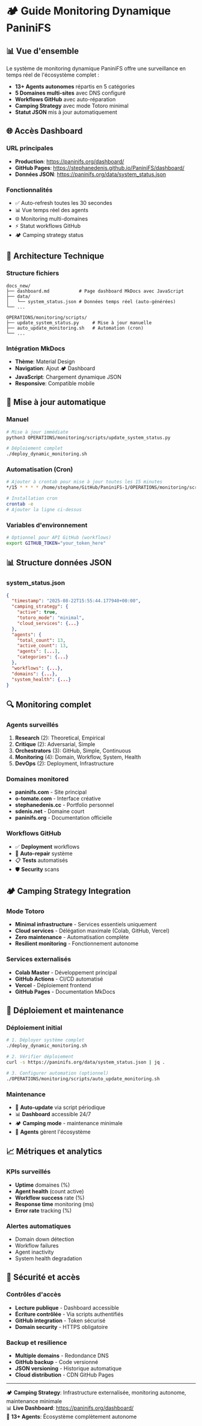 # 🏕️ Guide Monitoring Dynamique PaniniFS

## 📊 Vue d'ensemble

Le système de monitoring dynamique PaniniFS offre une surveillance en temps réel de l'écosystème complet :

- **13+ Agents autonomes** répartis en 5 catégories
- **5 Domaines multi-sites** avec DNS configuré  
- **Workflows GitHub** avec auto-réparation
- **Camping Strategy** avec mode Totoro minimal
- **Statut JSON** mis à jour automatiquement

## 🌐 Accès Dashboard

### URL principales
- **Production**: https://paninifs.org/dashboard/
- **GitHub Pages**: https://stephanedenis.github.io/PaniniFS/dashboard/
- **Données JSON**: https://paninifs.org/data/system_status.json

### Fonctionnalités
- ✅ Auto-refresh toutes les 30 secondes
- 📊 Vue temps réel des agents
- 🌐 Monitoring multi-domaines
- ⚡ Statut workflows GitHub
- 🏕️ Camping strategy status

## 🔧 Architecture Technique

### Structure fichiers
```
docs_new/
├── dashboard.md           # Page dashboard MkDocs avec JavaScript
├── data/
│   └── system_status.json # Données temps réel (auto-générées)
└── ...

OPERATIONS/monitoring/scripts/
├── update_system_status.py     # Mise à jour manuelle
├── auto_update_monitoring.sh   # Automation (cron)
└── ...
```

### Intégration MkDocs
- **Thème**: Material Design
- **Navigation**: Ajout 🏕️ Dashboard
- **JavaScript**: Chargement dynamique JSON
- **Responsive**: Compatible mobile

## 🤖 Mise à jour automatique

### Manuel
```bash
# Mise à jour immédiate
python3 OPERATIONS/monitoring/scripts/update_system_status.py

# Déploiement complet
./deploy_dynamic_monitoring.sh
```

### Automatisation (Cron)
```bash
# Ajouter à crontab pour mise à jour toutes les 15 minutes
*/15 * * * * /home/stephane/GitHub/PaniniFS-1/OPERATIONS/monitoring/scripts/auto_update_monitoring.sh

# Installation cron
crontab -e
# Ajouter la ligne ci-dessus
```

### Variables d'environnement
```bash
# Optionnel pour API GitHub (workflows)
export GITHUB_TOKEN="your_token_here"
```

## 📊 Structure données JSON

### system_status.json
```json
{
  "timestamp": "2025-08-22T15:55:44.177940+00:00",
  "camping_strategy": {
    "active": true,
    "totoro_mode": "minimal",
    "cloud_services": {...}
  },
  "agents": {
    "total_count": 13,
    "active_count": 13,
    "agents": [...],
    "categories": {...}
  },
  "workflows": {...},
  "domains": {...},
  "system_health": {...}
}
```

## 🔍 Monitoring complet

### Agents surveillés
1. **Research** (2): Theoretical, Empirical
2. **Critique** (2): Adversarial, Simple  
3. **Orchestrators** (3): GitHub, Simple, Continuous
4. **Monitoring** (4): Domain, Workflow, System, Health
5. **DevOps** (2): Deployment, Infrastructure

### Domaines monitored
- **paninifs.com** - Site principal
- **o-tomate.com** - Interface créative
- **stephanedenis.cc** - Portfolio personnel  
- **sdenis.net** - Domaine court
- **paninifs.org** - Documentation officielle

### Workflows GitHub
- ✅ **Deployment** workflows
- 🔧 **Auto-repair** système
- 📋 **Tests** automatisés
- 🛡️ **Security** scans

## 🏕️ Camping Strategy Integration

### Mode Totoro
- **Minimal infrastructure** - Services essentiels uniquement
- **Cloud services** - Délégation maximale (Colab, GitHub, Vercel)
- **Zero maintenance** - Automatisation complète
- **Resilient monitoring** - Fonctionnement autonome

### Services externalisés
- **Colab Master** - Développement principal
- **GitHub Actions** - CI/CD automatisé
- **Vercel** - Déploiement frontend  
- **GitHub Pages** - Documentation MkDocs

## 🚀 Déploiement et maintenance

### Déploiement initial
```bash
# 1. Déployer système complet
./deploy_dynamic_monitoring.sh

# 2. Vérifier déploiement
curl -s https://paninifs.org/data/system_status.json | jq .

# 3. Configurer automation (optionnel)
./OPERATIONS/monitoring/scripts/auto_update_monitoring.sh
```

### Maintenance
- 🔄 **Auto-update** via script périodique
- 📊 **Dashboard** accessible 24/7
- 🏕️ **Camping mode** - maintenance minimale
- 🤖 **Agents** gèrent l'écosystème

## 📈 Métriques et analytics

### KPIs surveillés
- **Uptime** domaines (%)
- **Agent health** (count active)
- **Workflow success** rate (%)
- **Response time** monitoring (ms)
- **Error rate** tracking (%)

### Alertes automatiques
- Domain down détection
- Workflow failures
- Agent inactivity  
- System health degradation

## 🔐 Sécurité et accès

### Contrôles d'accès
- **Lecture publique** - Dashboard accessible
- **Écriture contrôlée** - Via scripts authentifiés
- **GitHub integration** - Token sécurisé
- **Domain security** - HTTPS obligatoire

### Backup et resilience
- **Multiple domains** - Redondance DNS
- **GitHub backup** - Code versionné
- **JSON versioning** - Historique automatique
- **Cloud distribution** - CDN GitHub Pages

---

🏕️ **Camping Strategy**: Infrastructure externalisée, monitoring autonome, maintenance minimale  
📊 **Live Dashboard**: https://paninifs.org/dashboard/  
🤖 **13+ Agents**: Écosystème complètement autonome
